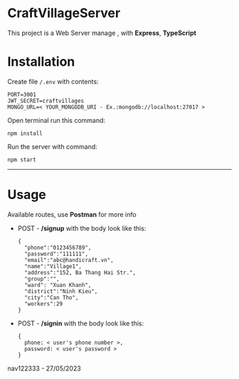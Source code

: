 # CraftVillageServer
This project is a Web Server manage , with **Express**, **TypeScript**

# Installation
Create file ```/.env``` with contents:
```
PORT=3001
JWT_SECRET=craftvillages
MONGO_URL=< YOUR_MONGODB_URI - Ex.:mongodb://localhost:27017 >
```

Open terminal run this command:
```
npm install
```

Run the server with command:
```
npm start
```
****

# Usage
Available routes, use **Postman** for more info
* POST - **/signup**  with the body look like this:
  ```
  {
    "phone":"0123456789",
    "password":"111111",
    "email":"abc@handicraft.vn",
    "name":"Village1",
    "address":"152, Ba Thang Hai Str.",
    "group":"",
    "ward": "Xuan Khanh",
    "district":"Ninh Kieu",
    "city":"Can Tho",
    "workers":29
  }
  ```
* POST - **/signin**  with the body look like this:
  ```
  {
    phone: < user's phone number >,
    password: < user's password >
  }
  ```
nav122333 - 27/05/2023